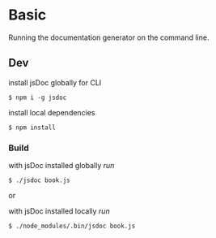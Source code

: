 # Basic 

Running the documentation generator on the command line.


## Dev

install jsDoc globally for CLI
```
$ npm i -g jsdoc
```

install local dependencies
```
$ npm install
```


### Build

with jsDoc installed globally *run*
```
$ ./jsdoc book.js

```

or

with jsDoc installed locally *run*
```
$ ./node_modules/.bin/jsdoc book.js

```
